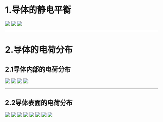# 1.导体的静电平衡
![](附件/Pasted%20image%2020250921122121.png)
![](附件/Pasted%20image%2020250921122151.png)
![](附件/Pasted%20image%2020250921122327.png)

---

# 2.导体的电荷分布
## 2.1导体内部的电荷分布
![](附件/Pasted%20image%2020250921123855.png)
![](附件/Pasted%20image%2020250921124024.png)
![](附件/Pasted%20image%2020250921124154.png)
![](附件/Pasted%20image%2020250921124229.png)

---

## 2.2导体表面的电荷分布
![](附件/Pasted%20image%2020250921144502.png)
![](附件/Pasted%20image%2020250921144526.png)
![](附件/Pasted%20image%2020250921144640.png)
![](附件/Pasted%20image%2020250921155324.png)
![](附件/Pasted%20image%2020250921155431.png)
![](附件/Pasted%20image%2020250921155509.png)
![](附件/Pasted%20image%2020250921163504.png)
![](附件/Pasted%20image%2020250921165049.png)
